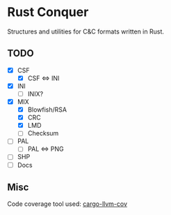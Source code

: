 # Rust Conquer

Structures and utilities for C&C formats written in Rust.

## TODO

- [x] CSF
  - [x] CSF <=> INI
- [x] INI
  - [ ] INIX?
- [x] MIX
  - [x] Blowfish/RSA
  - [x] CRC
  - [x] LMD
  - [ ] Checksum
- [ ] PAL
  - [ ] PAL <=> PNG
- [ ] SHP
- [ ] Docs

## Misc

Code coverage tool used: [cargo-llvm-cov](https://github.com/taiki-e/cargo-llvm-cov)
